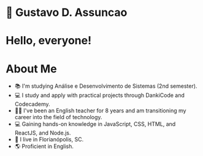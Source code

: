 # 👋 Gustavo D. Assuncao

# Hello, everyone!

# About Me
- 📚 I'm studying Análise e Desenvolvimento de Sistemas (2nd semester).
- 💻 I study and apply with practical projects through DankiCode and Codecademy.
- 👨‍🏫 I've been an English teacher for 8 years and am transitioning my career into the field of technology.
- 💻 Gaining hands-on knowledge in JavaScript, CSS, HTML, and ReactJS, and Node.js.
- 🏡 I live in Florianópolis, SC.
- 🌎 Proficient in English.
